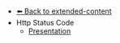 - [⬅️ Back to extended-content](../README.md)
- Http Status Code
  - [Presentation](./Presentation.md "Presentation")
